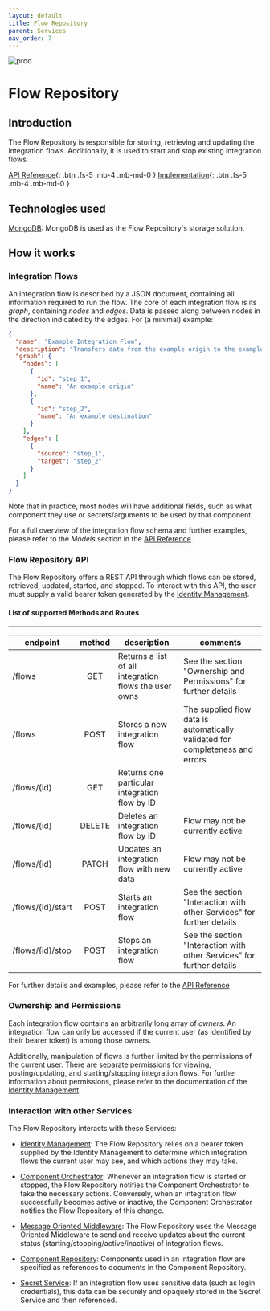 ```yaml
---
layout: default
title: Flow Repository
parent: Services
nav_order: 7
---
```

<!-- Description Guidelines

Please note:
Use the full links to reference other files or images! Relative links will not work under our theme settings.
-->

<!-- please choose the appropriate batch and delete/comment the others  -->
![prod](https://img.shields.io/badge/Status-Production-brightgreen.svg)

# **Flow Repository** <!-- make sure spelling is consistent with other sources and within this document -->

## Introduction
<!-- 2 sentences: what does it do and how -->

The Flow Repository is responsible for storing, retrieving and updating the integration flows. Additionally, it is used to start and stop existing integration flows.

[API Reference](http://flow-repository.openintegrationhub.com/api-docs/){: .btn .fs-5 .mb-4 .mb-md-0 }
[Implementation](https://github.com/openintegrationhub/openintegrationhub/tree/master/services/flow-repository){: .btn .fs-5 .mb-4 .mb-md-0 }
<!-- [Service File](){: .btn .fs-5 .mb-4 .mb-md-0 } -->

## Technologies used
<!-- please name and elaborate on other technologies or standards the service uses -->
[MongoDB](https://www.mongodb.com/): MongoDB is used as the Flow Repository's storage solution.

## How it works
<!-- describe core functionalities and underlying concepts in more detail -->
### Integration Flows
 An integration flow is described by a JSON document, containing all information required to run the flow. The core of each integration flow is its *graph*, containing *nodes* and *edges*. Data is passed along between nodes in the direction indicated by the edges. For (a minimal) example:
```JSON
{
  "name": "Example Integration Flow",
  "description": "Transfers data from the example origin to the example destination",
  "graph": {
    "nodes": [
      {
        "id": "step_1",
        "name": "An example origin"
      },
      {
        "id": "step_2",
        "name": "An example destination"
      }
    ],
    "edges": [
      {
        "source": "step_1",
        "target": "step_2"
      }
    ]
  }
}
```
Note that in practice, most nodes will have additional fields, such as what component they use or secrets/arguments to be used by that component.

For a full overview of the integration flow schema and further examples, please refer to the *Models* section in the [API Reference](http://flow-repository.openintegrationhub.com/api-docs/).

### Flow Repository API
 The Flow Repository offers a REST API through which flows can be stored, retrieved, updated, started, and stopped. To interact with this API, the user must supply a valid bearer token generated by the [Identity Management](https://openintegrationhub.github.io//docs/Services/IdentityManagement.html).

#### List of supported Methods and Routes
------------------------------------

| endpoint        | method           | description  | comments |
| ------------- |:-------------:| -----|------|
| /flows | GET | Returns a list of all integration flows the user owns | See the section "Ownership and Permissions" for further details |
| /flows | POST | Stores a new integration flow | The supplied flow data is automatically validated for completeness and errors |
| /flows/{id} | GET | Returns one particular integration flow by ID | |
| /flows/{id} | DELETE | Deletes an integration flow by ID | Flow may not be currently active |
| /flows/{id} | PATCH | Updates an integration flow with new data | Flow may not be currently active |
| /flows/{id}/start | POST | Starts an integration flow | See the section "Interaction with other Services" for further details |
| /flows/{id}/stop | POST | Stops an integration flow | See the section "Interaction with other Services" for further details |

For further details and examples, please refer to the [API Reference](http://flow-repository.openintegrationhub.com/api-docs/)

### Ownership and Permissions
Each integration flow contains an arbitrarily long array of *owners*. An integration flow can only be accessed if the current user (as identified by their bearer token) is among those owners.

Additionally, manipulation of flows is further limited by the permissions of the current user. There are separate permissions for viewing, posting/updating, and starting/stopping integration flows. For further information about permissions, please refer to the documentation of the [Identity Management](https://openintegrationhub.github.io//docs/Services/IdentityManagement.html).

### Interaction with other Services
The Flow Repository interacts with these Services:

- [Identity Management](https://openintegrationhub.github.io//docs/Services/IdentityManagement.html): The Flow Repository relies on a bearer token supplied by the Identity Management to determine which integration flows the current user may see, and which actions they may take.

- [Component Orchestrator](https://openintegrationhub.github.io//docs/Services/ComponentOrchestrator.html): Whenever an integration flow is started or stopped, the Flow Repository notifies the Component Orchestrator to take the necessary actions. Conversely, when an integration flow successfully becomes active or inactive, the Component Orchestrator notifies the Flow Repository of this change.

- [Message Oriented Middleware](https://openintegrationhub.github.io//docs/Services/MessageOrientedMiddleware.html): The Flow Repository uses the Message Oriented Middleware to send and receive updates about the current status (starting/stopping/active/inactive) of integration flows.

- [Component Repository](https://openintegrationhub.github.io//docs/Services/ComponentRepository.html): Components used in an integration flow are specified as references to documents in the Component Repository.

- [Secret Service](https://openintegrationhub.github.io//docs/Services/SecretService.html): If an integration flow uses sensitive data (such as login credentials), this data can be securely and opaquely stored in the Secret Service and then referenced.
